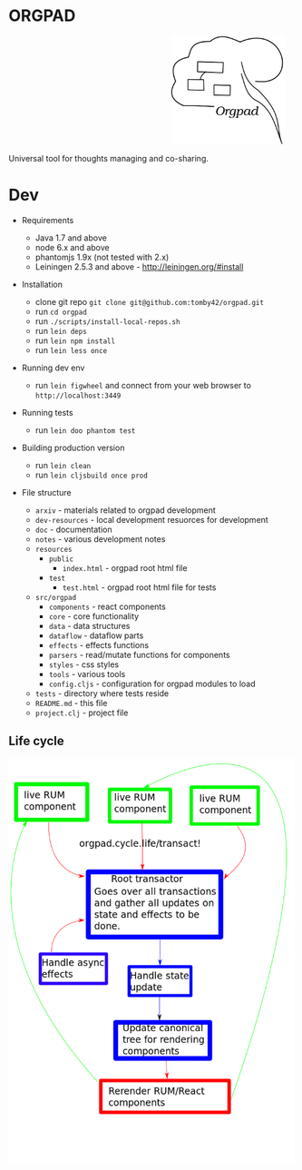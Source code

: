 # ORGPAD

                                         <img width="200px" height="190px" src="notes/orgpad2.png?raw=true" />

Universal tool for thoughts managing and co-sharing.

# Dev

* Requirements
  * Java 1.7 and above
  * node 6.x and above
  * phantomjs 1.9x (not tested with 2.x)
  * Leiningen 2.5.3 and above - http://leiningen.org/#install

* Installation
  * clone git repo `git clone git@github.com:tomby42/orgpad.git`
  * run `cd orgpad`
  * run `./scripts/install-local-repos.sh`
  * run `lein deps`
  * run `lein npm install`
  * run `lein less once`
 
* Running dev env
  * run `lein figwheel` and connect from your web browser to `http://localhost:3449`

* Running tests
  * run `lein doo phantom test`

* Building production version
  * run `lein clean`
  * run `lein cljsbuild once prod`

* File structure
  * `arxiv` - materials related to orgpad development
  * `dev-resources` - local development resuorces for development
  * `doc` - documentation
  * `notes` - various development notes
  * `resources`
    * `public`
      * `index.html` - orgpad root html file
    * `test`
      * `test.html` - orgpad root html file for tests
  * `src/orgpad`
    * `components` - react components
    * `core` - core functionality
    * `data` - data structures
    * `dataflow` - dataflow parts
    * `effects` - effects functions
    * `parsers` - read/mutate functions for components
    * `styles` - css styles
    * `tools` - various tools
    * `config.cljs` - configuration for orgpad modules to load
  * `tests` - directory where tests reside
  * `README.md` - this file
  * `project.clj` - project file

## Life cycle
![Life cycle](notes/life-cycle.png?raw=true)
